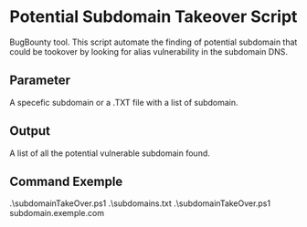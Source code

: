 # Potential Subdomain Takeover Script
BugBounty tool. This script automate the finding of potential subdomain that could be tookover by looking for alias vulnerability in the subdomain DNS.

## Parameter
A specefic subdomain or a .TXT file with a list of subdomain.
 
## Output
A list of all the potential vulnerable subdomain found. 

## Command Exemple

.\subdomainTakeOver.ps1 .\subdomains.txt
.\subdomainTakeOver.ps1 subdomain.exemple.com
